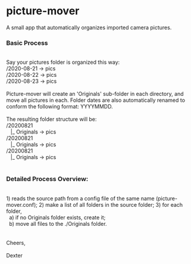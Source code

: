 # picture-mover
  A small app that automatically organizes imported camera pictures.<br>

<h3>Basic Process</h3>
<br>
  Say your pictures folder is organized this way:<br>
/2020-08-21 -> pics<br>
/2020-08-22 -> pics<br>
/2020-08-23 -> pics<br>
<br>
  Picture-mover will create an 'Originals' sub-folder in each directory, and move all pictures in each. Folder dates are also automatically renamed to conform the following format: YYYYMMDD.<br>
  <br>
  The resulting folder structure will be:<br>
/20200821<br>
&nbsp;&nbsp;&nbsp;|_ Originals -> pics<br>
/20200821<br>
&nbsp;&nbsp;&nbsp;|_ Originals -> pics<br>
/20200821<br>
&nbsp;&nbsp;&nbsp;|_ Originals -> pics<br>
<br>
<h3>Detailed Process Overview:</h3><br>
1) reads the source path from a config file of the same name (picture-mover.conf);
2) make a list of all folders in the source folder;
3) for each folder,<br>
&nbsp;&nbsp;a) if no Originals folder exists, create it;<br>
&nbsp;&nbsp;b) move all files to the ./Originals folder.<br>
<br>
<br>
Cheers,<br>
<br>
Dexter<br>

